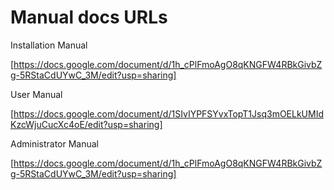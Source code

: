 # Manual docs URLs

Installation Manual

[https://docs.google.com/document/d/1h_cPlFmoAgO8qKNGFW4RBkGivbZg-5RStaCdUYwC_3M/edit?usp=sharing]

User Manual

[https://docs.google.com/document/d/1SIvIYPFSYvxTopT1Jsq3mOELkUMIdKzcWjuCucXc4oE/edit?usp=sharing]

Administrator Manual

[https://docs.google.com/document/d/1h_cPlFmoAgO8qKNGFW4RBkGivbZg-5RStaCdUYwC_3M/edit?usp=sharing]
